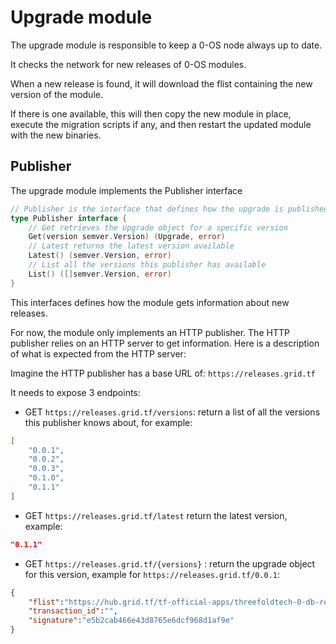 # Upgrade module

The upgrade module is responsible to keep a 0-OS node always up to date.

It checks the network for new releases of 0-OS modules.

When a new release is found, it will download the flist containing the new version of the module.

If there is one available, this will then copy the new module in place, execute the migration scripts if any, and then restart the updated module with the new binaries.

## Publisher

The upgrade module implements the Publisher interface
```go
// Publisher is the interface that defines how the upgrade is published
type Publisher interface {
	// Get retrieves the Upgrade object for a specific version
	Get(version semver.Version) (Upgrade, error)
	// Latest returns the latest version available
	Latest() (semver.Version, error)
	// List all the versions this publisher has available
	List() ([]semver.Version, error)
}
```

This interfaces defines how the module gets information about new releases.

For now, the module only implements an HTTP publisher. The HTTP publisher relies on an HTTP server to get information.
Here is a description of what is expected from the HTTP server:

Imagine the HTTP publisher has a base URL of: `https://releases.grid.tf`

It needs to expose 3 endpoints:
- GET `https://releases.grid.tf/versions`: return a list of all the versions this publisher knows about, for example:

```json
[
    "0.0.1",
    "0.0.2",
    "0.0.3",
    "0.1.0",
    "0.1.1"
]
```
- GET `https://releases.grid.tf/latest` return the latest version, example:

```json
"0.1.1"
```

- GET `https://releases.grid.tf/{versions}` : return the upgrade object for this version, example for `https://releases.grid.tf/0.0.1`:

```json
{
    "flist":"https://hub.grid.tf/tf-official-apps/threefoldtech-0-db-release-1.0.0.flist",
    "transaction_id":"",
    "signature":"e5b2cab466e43d8765e6dcf968d1af9e"
}
```
